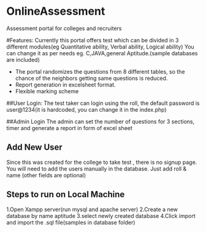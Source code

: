 # OnlineAssessment
Assessment portal for colleges and recruiters

#Features:
Currently this portal offers test which can be divided in 3 different modules(eg Quantitative ability, Verbal ability, Logical ability)
You can change it as per needs eg. C,JAVA,general Aptitude.(sample databases are included)

- The portal randomizes the questions from 8 different tables, so the chance of the neighbors getting same questions is reduced.
- Report generation in excelsheet format.
- Flexible marking scheme

##User Login:
The test taker can login using the roll, the default password is user@1234(it is hardcoded, you can change it in the index.php)

##Admin Login
The admin can set the number of questions for 3 sections, timer and generate a report in form of excel sheet

## Add New User
Since this was created for the college to take test , there is no signup page. You will need to add the users manually in the database.
Just add roll & name (other fields are optional)

## Steps to run on Local Machine
1.Open Xampp server(run mysql and apache server)
2.Create a new database by name aptitude
3.select newly created database
4.Click import and import the .sql file(samples in database folder)
